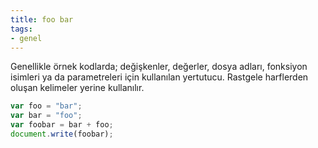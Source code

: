 ```yaml
---
title: foo bar
tags:
- genel
---
```


Genellikle örnek kodlarda; değişkenler, değerler, dosya adları, fonksiyon isimleri ya da parametreleri için kullanılan yertutucu. Rastgele harflerden oluşan kelimeler yerine kullanılır.

```javascript
var foo = "bar";
var bar = "foo";
var foobar = bar + foo;
document.write(foobar);
```
